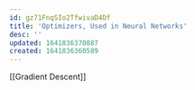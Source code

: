 ```yaml
---
id: gz71FnqSIo2TfwivaD4Df
title: 'Optimizers, Used in Neural Networks'
desc: ''
updated: 1641836370887
created: 1641836360589
---
```


[[Gradient Descent]]
